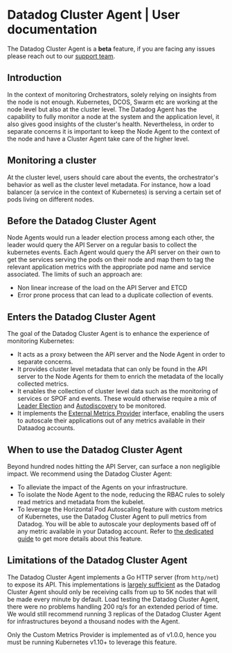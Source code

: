 # Datadog Cluster Agent | User documentation

The Datadog Cluster Agent is a **beta** feature, if you are facing any issues please reach out to our [support team](http://docs.datadoghq.com/help).

## Introduction

In the context of monitoring Orchestrators, solely relying on insights from the node is not enough.
Kubernetes, DCOS, Swarm etc are working at the node level but also at the cluster level.
The Datadog Agent has the capability to fully monitor a node at the system and the application level, it also gives good insights of the cluster's health.
Nevertheless, in order to separate concerns it is important to keep the Node Agent to the context of the node and have a Cluster Agent take care of the higher level.

## Monitoring a cluster

At the cluster level, users should care about the events, the orchestrator's behavior as well as the cluster level metadata.
For instance, how a load balancer (a service in the context of Kubernetes) is serving a certain set of pods living on different nodes.

## Before the Datadog Cluster Agent

Node Agents would run a leader election process among each other, the leader would query the API Server on a regular basis to collect the kubernetes events.
Each Agent would query the API server on their own to get the services serving the pods on their node and map them to tag the relevant application metrics with the appropriate pod name and service associated.
The limits of such an approach are:
- Non linear increase of the load on the API Server and ETCD
- Error prone process that can lead to a duplicate collection of events. 

## Enters the Datadog Cluster Agent

The goal of the Datadog Cluster Agent is to enhance the experience of monitoring Kubernetes:

* It acts as a proxy between the API server and the Node Agent in order to separate concerns.
* It provides cluster level metadata that can only be found in the API server to the Node Agents for them to enrich the metadata of the locally collected metrics.
* It enables the collection of cluster level data such as the monitoring of services or SPOF and events. These would otherwise require a mix of [Leader Election](../../Dockerfiles/agent/README.md#leader-election-[dca]) and [Autodiscovery](../../pkg/autodiscovery/README.md) to be monitored.
* It implements the [External Metrics Provider](CUSTOM_METRICS_PROVIDER.md) interface, enabling the users to autoscale their applications out of any metrics available in their Dataadog accounts. 

## When to use the Datadog Cluster Agent

Beyond hundred nodes hitting the API Server, can surface a non negligible impact.
We recommend using the Datadog Cluster Agent: 
- To alleviate the impact of the Agents on your infrastructure.
- To isolate the Node Agent to the node, reducing the RBAC rules to solely read metrics and metadata from the kubelet.
- To leverage the Horizontal Pod Autoscaling feature with custom metrics of Kubernetes, use the Datadog Cluster Agent to pull metrics from Datadog.
You will be able to autoscale your deployments based off of any metric available in your Datadog account.
Refer to [the dedicated guide](CUSTOM_METRICS_PROVIDER.md) to get more details about this feature.


## Limitations of the Datadog Cluster Agent

The Datadog Cluster Agent implements a Go HTTP server (from `http/net`) to expose its API.
This implementations is [largely sufficient](https://github.com/valyala/fasthttp#http-server-performance-comparison-with-nethttp) as the Datadog Cluster Agent should only be receiving calls from up to 5K nodes that will be made every minute by default.
Load testing the Datadog Cluster Agent, there were no problems handling 200 rq/s for an extended period of time. We would still recommend running 3 replicas of the Datadog Cluster Agent for infrastructures beyond a thousand nodes with the Agent.

Only the Custom Metrics Provider is implemented as of v1.0.0, hence you must be running Kubernetes v1.10+ to leverage this feature.
